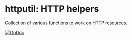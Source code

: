 # httputil: HTTP helpers

Collection of various functions to work on HTTP resources.

[![GoDoc](https://godoc.org/github.com/facette/httputil?status.svg)](https://godoc.org/github.com/facette/httputil)
